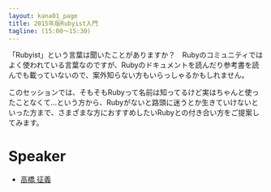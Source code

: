 ```yaml
---
layout: kana01_page
title: 2015年版Rubyist入門
tagline: (15:00〜15:30)
---
```


「Rubyist」という言葉は聞いたことがありますか？　Rubyのコミュニティではよく使われている言葉なのですが、Rubyのドキュメントを読んだり参考書を読んでも載っていないので、案外知らない方もいらっしゃるかもしれません。

このセッションでは、そもそもRubyって名前は知ってるけど実はちゃんと使ったことなくて…という方から、Rubyがないと路頭に迷うとか生きていけないといった方まで、さまざまな方におすすめしたいRubyとの付き合い方をご提案してみます。

# Speaker
- [高橋 征義](/kana01/profiles.html#takahashim)
